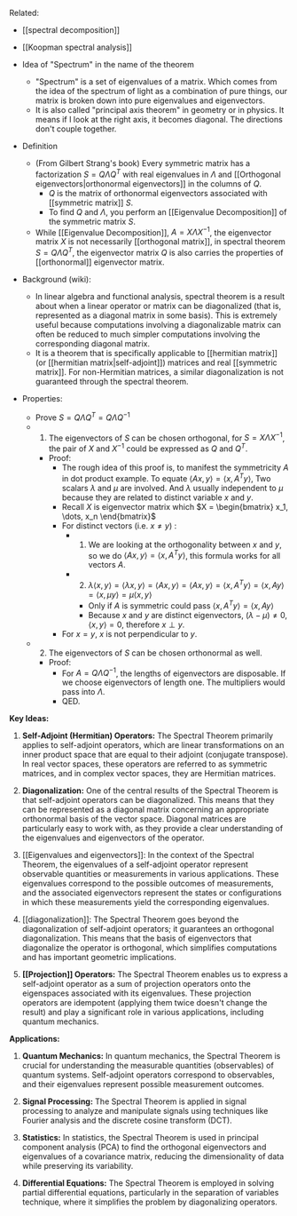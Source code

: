 Related:
- [[spectral decomposition]]
- [[Koopman spectral analysis]]

- Idea of "Spectrum" in the name of the theorem
	- "Spectrum" is a set of eigenvalues of a matrix. Which comes from the idea of the spectrum of light as a combination of pure things, our matrix is broken down into pure eigenvalues and eigenvectors. 
	- It is also called "principal axis theorem"  in geometry or in physics. It means if I look at the right axis, it becomes diagonal. The directions don't couple together. 

- Definition
	- (From Gilbert Strang's book) Every symmetric matrix has a factorization $S = Q\Lambda Q^T$ with real eigenvalues in $\Lambda$ and [[Orthogonal eigenvectors|orthonormal eigenvectors]] in the columns of $Q$. 
		- $Q$ is the matrix of orthonormal eigenvectors associated with [[symmetric matrix]] $S$. 
		- To find $Q$ and $\Lambda$, you perform an [[Eigenvalue Decomposition]] of the symmetric matrix $S$. 
	- While [[Eigenvalue Decomposition]], $A = X \Lambda X^{-1}$, the eigenvector matrix $X$ is not necessarily [[orthogonal matrix]], in spectral theorem $S = Q\Lambda Q^T$, the eigenvector matrix $Q$ is also carries the properties of [[orthonormal]] eigenvector matrix.

- Background (wiki): 
	- In linear algebra and functional analysis, spectral theorem is a result about when a linear operator or matrix can be diagonalized (that is, represented as a diagonal matrix in some basis). This is extremely useful because computations involving a diagonalizable matrix can often be reduced to much simpler computations involving the corresponding diagonal matrix. 
	- It is a theorem that is specifically applicable to [[hermitian matrix]] (or [[hermitian matrix|self-adjoint]]) matrices and real [[symmetric matrix]]. For non-Hermitian matrices, a similar diagonalization is not guaranteed through the spectral theorem. 

- Properties: 
	- Prove $S = Q\Lambda Q^T = Q\Lambda Q^{-1}$ 
	- 1. The eigenvectors of $S$ can be chosen orthogonal, for $S = X\Lambda X^{-1}$, the pair of $X$ and $X^{-1}$ could be expressed as $Q$ and $Q^T$. 
		- Proof:
			- The rough idea of this proof is, to manifest the symmetricity $A$ in dot product example. To equate $\langle Ax,y \rangle = \langle x,A^Ty \rangle$, Two scalars $\lambda$ and $\mu$ are involved. And $\lambda$ usually independent to $\mu$ because they are related to distinct variable $x$ and $y$. 
			- Recall $X$ is eigenvector matrix which $X = \begin{bmatrix} x_1, \dots, x_n \end{bmatrix}$
			- For distinct vectors (i.e. $x \neq y$) :
				- 1.  We are looking at the orthogonality between $x$ and $y$, so we do $\langle Ax,y \rangle = \langle x,A^Ty \rangle$, this formula works for all vectors $A$. 
				- 2. $\lambda \langle x,y \rangle = \langle \lambda x,y\rangle = \langle Ax,y \rangle = \langle Ax,y \rangle = \langle x,A^Ty \rangle = \langle x,Ay\rangle = \langle x, \mu y \rangle = \mu \langle x,y \rangle$
					- Only if $A$ is symmetric could pass $\langle x,A^Ty \rangle = \langle x,Ay\rangle$
					- Because $x$ and $y$ are distinct eigenvectors,  $(\lambda - \mu) \neq 0$, $\langle x,y \rangle = 0$, therefore $x \perp y$. 
			- For  $x = y$, $x$ is not perpendicular to $y$. 
	- 2. The eigenvectors of $S$ can be chosen orthonormal as well. 
		- Proof:
			- For $A = Q \Lambda Q^{-1}$, the lengths of eigenvectors are disposable. If we choose eigenvectors of length one. The multipliers would pass into $\Lambda$. 
			- QED.


**Key Ideas:**

1. **Self-Adjoint (Hermitian) Operators:** The Spectral Theorem primarily applies to self-adjoint operators, which are linear transformations on an inner product space that are equal to their adjoint (conjugate transpose). In real vector spaces, these operators are referred to as symmetric matrices, and in complex vector spaces, they are Hermitian matrices.

2. **Diagonalization:** One of the central results of the Spectral Theorem is that self-adjoint operators can be diagonalized. This means that they can be represented as a diagonal matrix concerning an appropriate orthonormal basis of the vector space. Diagonal matrices are particularly easy to work with, as they provide a clear understanding of the eigenvalues and eigenvectors of the operator.

3. [[Eigenvalues and eigenvectors]]: In the context of the Spectral Theorem, the eigenvalues of a self-adjoint operator represent observable quantities or measurements in various applications. These eigenvalues correspond to the possible outcomes of measurements, and the associated eigenvectors represent the states or configurations in which these measurements yield the corresponding eigenvalues.

4. [[diagonalization]]: The Spectral Theorem goes beyond the diagonalization of self-adjoint operators; it guarantees an orthogonal diagonalization. This means that the basis of eigenvectors that diagonalize the operator is orthogonal, which simplifies computations and has important geometric implications.

5. **[[Projection]] Operators:** The Spectral Theorem enables us to express a self-adjoint operator as a sum of projection operators onto the eigenspaces associated with its eigenvalues. These projection operators are idempotent (applying them twice doesn't change the result) and play a significant role in various applications, including quantum mechanics.

**Applications:**

1. **Quantum Mechanics:** In quantum mechanics, the Spectral Theorem is crucial for understanding the measurable quantities (observables) of quantum systems. Self-adjoint operators correspond to observables, and their eigenvalues represent possible measurement outcomes.

2. **Signal Processing:** The Spectral Theorem is applied in signal processing to analyze and manipulate signals using techniques like Fourier analysis and the discrete cosine transform (DCT).

3. **Statistics:** In statistics, the Spectral Theorem is used in principal component analysis (PCA) to find the orthogonal eigenvectors and eigenvalues of a covariance matrix, reducing the dimensionality of data while preserving its variability.

4. **Differential Equations:** The Spectral Theorem is employed in solving partial differential equations, particularly in the separation of variables technique, where it simplifies the problem by diagonalizing operators.